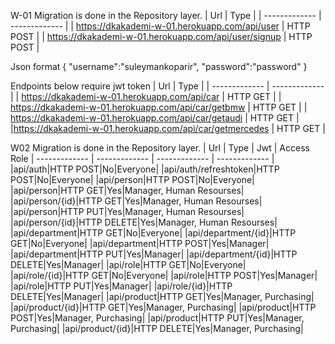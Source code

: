 W-01
Migration is done in the Repository layer.
| Url  | Type |
| ------------- | ------------- |
| https://dkakademi-w-01.herokuapp.com/api/user  | HTTP POST  |
| https://dkakademi-w-01.herokuapp.com/api/user/signup  | HTTP POST  |


Json format
{
    "username":"suleymankoparir",
    "password":"password"
}

Endpoints below require jwt token
| Url  | Type |
| ------------- | ------------- |
| https://dkakademi-w-01.herokuapp.com/api/car  | HTTP GET  |
| https://dkakademi-w-01.herokuapp.com/api/car/getbmw   | HTTP GET  |
| https://dkakademi-w-01.herokuapp.com/api/car/getaudi  | HTTP GET |
|https://dkakademi-w-01.herokuapp.com/api/car/getmercedes | HTTP GET |


W02
Migration is done in the Repository layer.
| Url | Type | Jwt | Access Role
| ------------- | ------------- | ------------- | ------------- |
|api/auth|HTTP POST|No|Everyone|
|api/auth/refreshtoken|HTTP POST|No|Everyone|
|api/person|HTTP POST|No|Everyone|
|api/person|HTTP GET|Yes|Manager, Human Resourses|
|api/person/{id}|HTTP GET|Yes|Manager, Human Resourses|
|api/person|HTTP PUT|Yes|Manager, Human Resourses|
|api/person/{id}|HTTP DELETE|Yes|Manager, Human Resourses|
|api/department|HTTP GET|No|Everyone|
|api/department/{id}|HTTP GET|No|Everyone|
|api/department|HTTP POST|Yes|Manager|
|api/department|HTTP PUT|Yes|Manager|
|api/department/{id}|HTTP DELETE|Yes|Manager|
|api/role|HTTP GET|No|Everyone|
|api/role/{id}|HTTP GET|No|Everyone|
|api/role|HTTP POST|Yes|Manager|
|api/role|HTTP PUT|Yes|Manager|
|api/role/{id}|HTTP DELETE|Yes|Manager|
|api/product|HTTP GET|Yes|Manager, Purchasing|
|api/product/{id}|HTTP GET|Yes|Manager, Purchasing|
|api/product|HTTP POST|Yes|Manager, Purchasing|
|api/product|HTTP PUT|Yes|Manager, Purchasing|
|api/product/{id}|HTTP DELETE|Yes|Manager, Purchasing|
